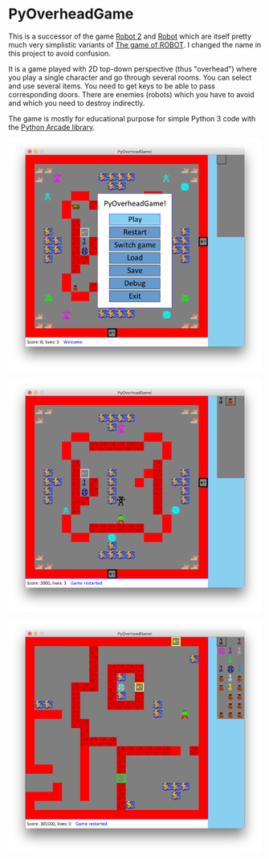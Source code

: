# PyOverheadGame

This is a successor of the game [Robot 2](http://www.az2000.de/projects/robot2/)
and [Robot](http://www.az2000.de/projects/robot/)
which are itself pretty much very simplistic variants of [The game of ROBOT](http://www.game-of-robot.de/).
I changed the name in this project to avoid confusion.

It is a game played with 2D top-down perspective (thus "overhead")
where you play a single character and go through several rooms.
You can select and use several items.
You need to get keys to be able to pass corresponding doors.
There are enemies (robots) which you have to avoid and
which you need to destroy indirectly.

The game is mostly for educational purpose
for simple Python 3 code with the [Python Arcade library](https://pythonhosted.org/arcade/).

![Main menu](screenshots/main-menu-start.png?raw=true "Main menu")

![Game beginning](screenshots/game-beginning.png?raw=true "Game beginning")

![Game intermediate](screenshots/game-intermediate.png?raw=true "Game intermediate")
